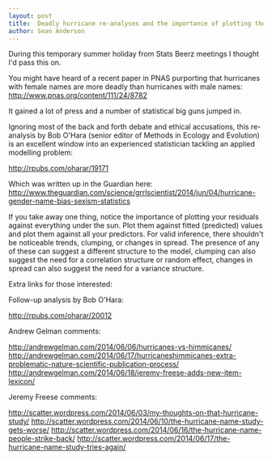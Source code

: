 ```yaml
---
layout: post
title:  Deadly hurricane re-analyses and the importance of plotting those residuals
author: Sean Anderson
---
```


During this temporary summer holiday from Stats Beerz meetings I thought I'd pass this on.

You might have heard of a recent paper in PNAS purporting that hurricanes with female names are more deadly than hurricanes with male names:
<http://www.pnas.org/content/111/24/8782>

It gained a lot of press and a number of statistical big guns jumped in.

Ignoring most of the back and forth debate and ethical accusations, this re-analysis by Bob O'Hara (senior editor of Methods in Ecology and Evolution) is an excellent window into an experienced statistician tackling an applied modelling problem:

<http://rpubs.com/oharar/19171>

Which was written up in the Guardian here:
<http://www.theguardian.com/science/grrlscientist/2014/jun/04/hurricane-gender-name-bias-sexism-statistics>

If you take away one thing, notice the importance of plotting your residuals against everything under the sun. Plot them against fitted (predicted) values and plot them against all your predictors. For valid inference, there shouldn't be noticeable trends, clumping, or changes in spread. The presence of any of these can suggest a different structure to the model, clumping can also suggest the need for a correlation structure or random effect, changes in spread can also suggest the need for a variance structure.

Extra links for those interested:

Follow-up analysis by Bob O'Hara:

<http://rpubs.com/oharar/20012>

Andrew Gelman comments:

<http://andrewgelman.com/2014/06/06/hurricanes-vs-himmicanes/>
<http://andrewgelman.com/2014/06/17/hurricaneshimmicanes-extra-problematic-nature-scientific-publication-process/>
<http://andrewgelman.com/2014/06/18/jeremy-freese-adds-new-item-lexicon/>

Jeremy Freese comments:

<http://scatter.wordpress.com/2014/06/03/my-thoughts-on-that-hurricane-study/>
<http://scatter.wordpress.com/2014/06/10/the-hurricane-name-study-gets-worse/>
<http://scatter.wordpress.com/2014/06/16/the-hurricane-name-people-strike-back/>
<http://scatter.wordpress.com/2014/06/17/the-hurricane-name-study-tries-again/>
